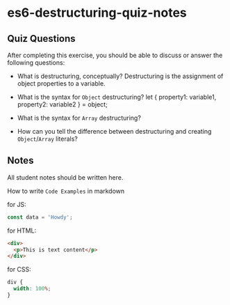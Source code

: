 # es6-destructuring-quiz-notes

## Quiz Questions

After completing this exercise, you should be able to discuss or answer the following questions:

- What is destructuring, conceptually?
  Destructuring is the assignment of object properties to a variable.
- What is the syntax for `Object` destructuring?
  let { property1: variable1, property2: variable2 } = object;
- What is the syntax for `Array` destructuring?

- How can you tell the difference between destructuring and creating `Object`/`Array` literals?

## Notes

All student notes should be written here.

How to write `Code Examples` in markdown

for JS:

```javascript
const data = 'Howdy';
```

for HTML:

```html
<div>
  <p>This is text content</p>
</div>
```

for CSS:

```css
div {
  width: 100%;
}
```
